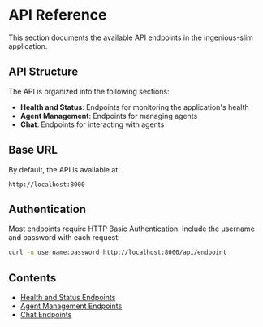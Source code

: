 # API Reference

This section documents the available API endpoints in the ingenious-slim application.

## API Structure

The API is organized into the following sections:

- **Health and Status**: Endpoints for monitoring the application's health
- **Agent Management**: Endpoints for managing agents
- **Chat**: Endpoints for interacting with agents

## Base URL

By default, the API is available at:

```
http://localhost:8000
```

## Authentication

Most endpoints require HTTP Basic Authentication. Include the username and password with each request:

```bash
curl -u username:password http://localhost:8000/api/endpoint
```

## Contents

- [Health and Status Endpoints](./health.md)
- [Agent Management Endpoints](./agents.md)
- [Chat Endpoints](./chat.md)
